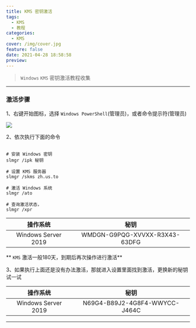 ```yaml
---
title: KMS 密钥激活
tags:
  - KMS
  - 教程
categories:
  - KMS
cover: /img/cover.jpg
feature: false
date: 2021-04-28 18:58:58
preview:
---
```


> `Windows` `KMS` 密钥激活教程收集

<!--more-->

-------

### 激活步骤

1、右键开始图标，选择 `Windows PowerShell`(管理员)，或者命令提示符(管理员)

![](/img/Windows/WindowsPowerShell.png)

2、依次执行下面的命令

```shell

# 安装 Windows 密钥
slmgr /ipk 秘钥

# 设置 KMS 服务器
slmgr /skms zh.us.to

# 激活 Windows 系统
slmgr /ato

# 查询激活状态，
slmgr /xpr

```

| 操作系统 | 秘钥 |
|:-------:|:-------:|
| Windows Server 2019 | WMDGN-G9PQG-XVVXX-R3X43-63DFG |

** `KMS` 激活一般180天，到期后再次操作进行激活**

3、如果执行上面还是没有办法激活，那就进入设置里面找到激活，更换新的秘钥试一试

| 操作系统 | 秘钥 |
|:-------:|:-------:|
| Windows Server 2019 | N69G4-B89J2-4G8F4-WWYCC-J464C |

-------